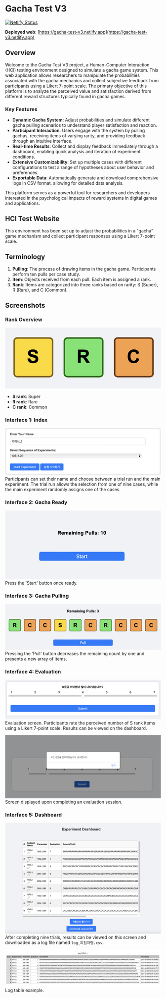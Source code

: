 # Gacha Test V3

[![Netlify Status](https://api.netlify.com/api/v1/badges/3679aa29-600c-43b0-afda-93a6155dab27/deploy-status)](https://app.netlify.com/sites/gacha-test-v3/deploys)

**Deployed web**: [https://gacha-test-v3.netlify.app](https://gacha-test-v3.netlify.app)

## Overview

Welcome to the Gacha Test V3 project, a Human-Computer Interaction (HCI) testing environment designed to simulate a gacha game system. This web application allows researchers to manipulate the probabilities associated with the gacha mechanics and collect subjective feedback from participants using a Likert 7-point scale. The primary objective of this platform is to analyze the perceived value and satisfaction derived from different reward structures typically found in gacha games.

### Key Features

- **Dynamic Gacha System**: Adjust probabilities and simulate different gacha pulling scenarios to understand player satisfaction and reaction.
- **Participant Interaction**: Users engage with the system by pulling gachas, receiving items of varying rarity, and providing feedback through an intuitive interface.
- **Real-time Results**: Collect and display feedback immediately through a dashboard, enabling quick analysis and iteration of experiment conditions.
- **Extensive Customizability**: Set up multiple cases with different configurations to test a range of hypotheses about user behavior and preferences.
- **Exportable Data**: Automatically generate and download comprehensive logs in CSV format, allowing for detailed data analysis.

This platform serves as a powerful tool for researchers and developers interested in the psychological impacts of reward systems in digital games and applications.

## HCI Test Website

This environment has been set up to adjust the probabilities in a "gacha" game mechanism and collect participant responses using a Likert 7-point scale.

## Terminology

1. **Pulling**: The process of drawing items in the gacha game. Participants perform ten pulls per case study.
2. **Item**: Objects received from each pull. Each item is assigned a rank.
3. **Rank**: Items are categorized into three ranks based on rarity: S (Super), R (Rare), and C (Common).

## Screenshots

### Rank Overview

![Example Rank](./img/example_rank.png)

- **S rank**: Super
- **R rank**: Rare
- **C rank**: Common

### Interface 1: Index

![Interface 1 Index](./img/interface_1_index.png)
Participants can set their name and choose between a trial run and the main experiment. The trial run allows the selection from one of nine cases, while the main experiment randomly assigns one of the cases.

### Interface 2: Gacha Ready

![Interface 2 Gacha Ready](./img/interface_2_gacha_ready.png)
Press the 'Start' button once ready.

### Interface 3: Gacha Pulling

![Interface 3 Gacha Pulling](./img/interface_3_gacha_pulling.png)
Pressing the 'Pull' button decreases the remaining count by one and presents a new array of items.

### Interface 4: Evaluation

![Interface 4 Evaluation](./img/interface_4_evaluation.png)
Evaluation screen. Participants rate the perceived number of S rank items using a Likert 7-point scale. Results can be viewed on the dashboard.

![Evaluation Complete](./img/interface_5_evaluation_complete.png)
Screen displayed upon completing an evaluation session.

### Interface 5: Dashboard

![Dashboard](./img/interface_6_dashboard.png)
After completing nine trials, results can be viewed on this screen and downloaded as a log file named `log_피험자명.csv`.

![Log Table](./img/interface_7_logtable.png)
Log table example.
